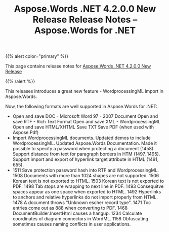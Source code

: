 ﻿---
title: Aspose.Words .NET 4.2.0.0 New Release Release Notes – Aspose.Words for .NET
articleTitle: Aspose.Words .NET 4.2.0.0 New Release Release Notes
linktitle: Aspose.Words .NET 4.2.0.0 New Release Release Notes
description: "Aspose.Words .NET 4.2.0.0 New Release Release Notes – the latest updates and fixes."
type: docs
weight: 210
url: /net/aspose-words-net-4-2-0-0-new-release-release-notes/
---

{{% alert color="primary" %}}

This page contains release notes for [Aspose.Words .NET 4.2.0.0 New Release](https://downloads.aspose.com/words/net/new-releases/aspose.words-.net-4.2.0.0-new-release/)

{{% /alert %}}

This releases introduces a great new feature - WordprocessingML import in Aspose.Words.

Now, the following formats are well supported in Aspose.Words for .NET:

- Open and save DOC - Microsoft Word 97 - 2007 Document
  Open and save RTF - Rich Text Format 
  Open and save XML - WordprocessingML 
  Open and save HTML/XHTML 
  Save TXT 
  Save PDF (when used with Aspose.Pdf) 
- Import WordprocessingML documents.
  Updated demos to include WordprocessingML. 
  Updated Aspose.Words Documentation. 
  Made it possible to specify a password when protecting a document (1458). 
  Support distance from text for paragraph borders in HTM (1497, 1495). 
  Support import and export of hyperlink target attribute in HTML (1491, 655). 
- 1511 Save protection password hash into RTF and WordprocessingML.
  1508 Documents with more than 1024 shapes are not supported. 
  1506 Korean text is not exported to HTML. 
  1503 Korean text is not exported to PDF. 
  1498 Tab stops are wrapping to next line in PDF. 
  1493 Consequitve spaces appear as one space when exported to HTML. 
  1492 Hyperlinks to anchors and relative hyperlinks do not import properly from HTML. 
  1478 A document throws "Unknown escher record type". 
  1471 Toc entries come out as 888 when converting to PDF. 
  1468 DocumentBuilder.InsertHtml causes a hangup. 
  1234 Calculate coordinates of diagram connectors in WordML. 
  1158 Obfuscating sometimes causes naming conflicts in user applications. 

